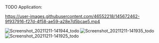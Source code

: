 
TODO Application:

https://user-images.githubusercontent.com/46552218/145672462-9f937916-f27d-4f58-ae59-a28e7d5bcae5.mp4


![Screenshot_20211211-141944_todo](https://user-images.githubusercontent.com/46552218/145672510-16199807-e0ff-4d93-997b-04b3a23011bd.jpg)
![Screenshot_20211211-141935_todo](https://user-images.githubusercontent.com/46552218/145672511-3db919d9-b424-4a51-ad93-ee347241db6d.jpg)
![Screenshot_20211211-141925_todo](https://user-images.githubusercontent.com/46552218/145672512-82ee633e-8677-4169-9392-fb8eafaacca0.jpg)

